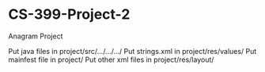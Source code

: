 # CS-399-Project-2
Anagram Project

Put java files in project/src/.../.../.../
Put strings.xml in project/res/values/
Put mainfest file in project/
Put other xml files in project/res/layout/